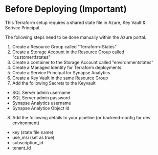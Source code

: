 # Before Deploying (Important)

This Terraform setup requires a shared state file in Azure, Key Vault & Serivce Principal. 

The following steps need to be done manually within the Azure portal.
1. Create a Resource Group called "Terraform-States"
2. Create a Storage Account in the Resource Group called "customertfstates"
3. Create a container to the Storage Account called "environmentstates"
4. Create a Managed Identity for Terraform deployments
5. Create a Service Principal for Synapse Analytics
6. Create a Key Vault in the same Resource Group
7. Add the following Secrets to the Keyvault
  - SQL Server admin username
  - SQL Server admin password
  - Synapse Analytics username
  - Synapse Analytice Object Id
8. Add the following details to your pipeline (or backend-config for dev environment)
  - key (state file name)
  - use_msi (set as true)
  - subscription_id
  - tenant_id